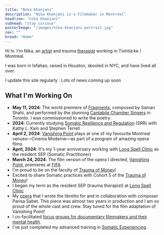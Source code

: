 ```yaml
---
title: "Nika Khanjani"
description: "Nika Khanjani is a Filmmaker in Montreal"
headline: "nika khanjani"
subhead: "stay curious"
posterImage: "/images/nika-khanjani-portrait.jpg"
nav: ""
bread: "Home"
---
```

Hi hi. I'm Nika, an [artist](/art) and trauma [therapist](/therapy) working in Tiohtià:ke / Montréal.

I was born in Isfahan, raised in Houston, skooled in NYC, and have lived all over.

I update this site regularly : Lots of news coming up soon
## What I'm Working On
- **May 11, 2024**: The world premiere of [Fragments](http://cantabilechambersingers.com/2024/03/24/a-prism-of-sound-may-11th/), composed by Saman Shahi, and performed by the stunning [Cantabile Chamber Singers](http://cantabilechambersingers.com) in Toronto. I was commissioned to write the poetry.
- **2024**: Currently studying [Somatic Resilience and Regulation](https://www.resilienceandregulation.com) (SRR) with Kathy L. Kain and Stephen Terrell
- **April 2, 2024**: [Vanishing Point](https://levivier.ca/fr/concert/saison-2023-24/digital-opera-now) plays at one of my favourite Montreal venues—Cinema Moderne—as part of a program of amazing opera films.
- **April, 2024**: It's my 1-year anniversary working with [Long Spell Clinic](https://www.longspell.com) as the resident SEP (Somatic Practitioner)
- **March 24, 2024**: The film version of the opera I directed, [Vanishing Point](/art/vanishing-point/), premieres at [FIFA](https://lefifa.com/en/catalog/vanishing-point)
- I'm proud to be on the faculty of [Trauma of Money](https://www.thetraumaofmoney.com/facutly)!
- Excited to share Somatic practices with Cohort 5 of the [Trauma of Money](https://www.thetraumaofmoney.com/)!
- I began my term as the resident SEP (trauma therapist) at [Long Spell Clinic](https://www.longspell.com)
- My [opera](http://smcq.qc.ca/smcq/fr/evenement/43749/Triptyque_Mécénat_Musica_Prix_3_Femmes) that I wrote the libretto for and in collaboration with composer Parisa Sabet. This piece was almost two years in production and I am so proud of the whole cast and crew. Stay tuned for the film adaptation of Vanishing Point!
- I co-facilitated [focus groups for documentary filmmakers and their mental health](https://docorg.ca/documentary-organization-of-canada-launches-initiative-to-assess-mental-health-and-well-being-across-the-documentary-sector/).
- I've just completed my advanced training in [Somatic Experiencing](https://traumahealing.org).


